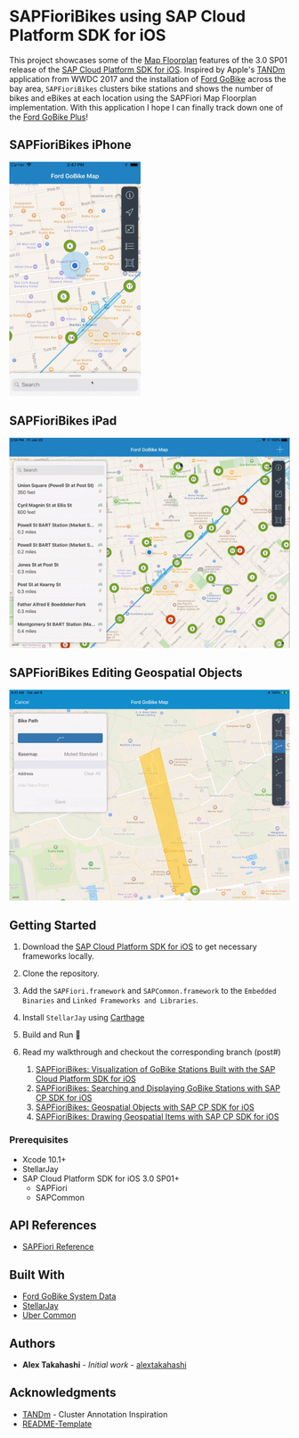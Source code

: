 # SAPFioriBikes using SAP Cloud Platform SDK for iOS

This project showcases some of the [Map Floorplan](https://experience.sap.com/fiori-design-ios/article/map/) features of the 3.0 SP01 release of the [SAP Cloud Platform SDK for iOS](https://developers.sap.com/topics/cloud-platform-sdk-for-ios.html).
Inspired by Apple's [TANDm](https://developer.apple.com/documentation/mapkit/mkannotationview/decluttering_a_map_with_mapkit_annotation_clustering) application from WWDC 2017 and the installation of [Ford GoBike](https://www.fordgobike.com/) across the bay area, `SAPFioriBikes` clusters bike stations and shows the number of bikes and eBikes at each location using the SAPFiori Map Floorplan implementation.
With this application I hope I can finally track down one of the [Ford GoBike Plus](https://www.fordgobike.com/plus)!

## SAPFioriBikes iPhone

![Detail Panel Search Results Bart](ReadMeImages/PanelWalkThrough.gif)

## SAPFioriBikes iPad
![Detail Panel Search Results Bart](ReadMeImages/PanelWalkthroughiPad.gif)

## SAPFioriBikes Editing Geospatial Objects

![Complete Bike Path](ReadMeImages/EditingGeospatialObjects/Gifs/CompleteBikePathAdd.gif)

## Getting Started

1. Download the [SAP Cloud Platform SDK for iOS](https://developers.sap.com/topics/cloud-platform-sdk-for-ios.html#details) to get necessary frameworks locally.

2. Clone the repository.

3. Add the `SAPFiori.framework` and `SAPCommon.framework` to the `Embedded Binaries` and `Linked Frameworks and Libraries`.

4. Install `StellarJay` using [Carthage](https://github.com/Carthage/Carthage)

5. Build and Run 🚴‍

6. Read my walkthrough and checkout the corresponding branch (post#)
      1. [SAPFioriBikes: Visualization of GoBike Stations Built with the SAP Cloud Platform SDK for iOS](https://blogs.sap.com/2019/01/31/sapfioribikes-visualization-of-gobike-stations-built-with-the-sap-ios-sdk/)
      2. [SAPFioriBikes: Searching and Displaying GoBike Stations with SAP CP SDK for iOS](https://blogs.sap.com/2019/01/31/sapfioribikes-searching-and-displaying-gobike-stations/)
      3. [SAPFioriBikes: Geospatial Objects with SAP CP SDK for iOS](https://blogs.sap.com/2019/01/31/sapfioribikes-geospatial-objects/)
      4. [SAPFioriBikes: Drawing Geospatial Items with SAP CP SDK for iOS](https://blogs.sap.com/2019/01/31/sapfioribikes-drawing-geospatial-items/)

### Prerequisites

* Xcode 10.1+
* StellarJay
* SAP Cloud Platform SDK for iOS 3.0 SP01+
  * SAPFiori
  * SAPCommon

## API References

* [SAPFiori Reference](https://help.sap.com/doc/978e4f6c968c4cc5a30f9d324aa4b1d7/latest/en-US/Documents/Frameworks/SAPFiori/index.html)

## Built With

* [Ford GoBike System Data](https://www.fordgobike.com/system-data)
* [StellarJay](https://github.com/sstadelman/stellarjay)
* [Uber Common](https://github.com/uber-common/deck.gl-data/blob/master/website/bart.geo.json)

## Authors

* **Alex Takahashi** - *Initial work* - [alextakahashi](https://github.com/alextakahashi)

## Acknowledgments

* [TANDm](https://developer.apple.com/documentation/mapkit/mkannotationview/decluttering_a_map_with_mapkit_annotation_clustering) - Cluster Annotation Inspiration
* [README-Template](https://gist.github.com/PurpleBooth/109311bb0361f32d87a2)
